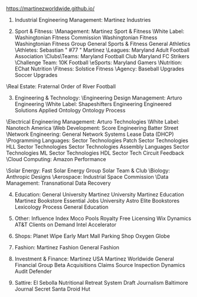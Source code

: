 https://martinezworldwide.github.io/

1. Industrial Engineering Management:
Martinez Industries

2. Sport & Fitness:
\\Management:
Martinez Sport & Fitness
\\White Label:
Washingtonian Fitness Commission
Washingtonian Fitness
Washingtonian Fitness Group
General Sports & Fitness
General Athletics
\\Athletes:
Sebastian " #77 " Martinez
\\Leagues:
Maryland Adult Football Association
\\Clubs\Teams:
Maryland Football Club
Maryland FC Strikers
\\Challenge Team:
10K Football
\\eSports:
Maryland Gamers
\\Nutrition:
EChat Nutrition
\\Fitness:
Solstice Fitness
\\Agency:
Baseball Upgrades
Soccer Upgrades

\\Real Estate:
Fraternal Order of River Football

3. Engineering & Technology:
\\Engineering Design Management:
Arturo Engineering
\\White Label:
Shapeshifters Engineering
Engineered Solutions
Applied Ontology
Ontology Process



\\Electrical Engineering Management:
Arturo Technologies
\\White Label:
Nanotech America
\\Web Development:
Score Engineering
Batter Street
\\Network Engineering:
General Network Systems
Lease Data (DHCP)
\\Programming Languages:
Sector Technologies Patch
Sector Technologies HLL
Sector Technologies
Sector Technologies Assembly Languages
Sector Technologies ML
Sector Technologies HDL
Sector Tech
Circuit Feedback
\\Cloud Computing:
Amazon Performance


\\Solar Energy:
Fast Solar Energy Group
Solar Team & Club
\\Biology:
Anthropic Designs
\\Aerospace:
Industrial Space Commission
\\Data Management:
Transnational Data Recovery



4. Education:
General University
Martinez University
Martinez Education
Martinez Bookstore
Essential Jobs University
Astro Elite Bookstores
Lexicology Process
General Education


5. Other:
Influence Index
Moco Pools
Royalty Free Licensing
Wix Dynamics
AT&T Clients on Demand
Intel Accelerator


6. Shops:
Planet Wipe
Early Mart
Mall Parking Shop
Oxygen Globe

7. Fashion:
Martinez Fashion
General Fashion

8. Investment & Finance:
Martinez USA
Martinez Worldwide
General Financial Group
Beta Acquisitions
Claims Source
Inspection Dynamics
Audit Defender


9. Sattire:
El Sebolla
Nutritional Retreat System
Draft Journalism
Baltimore Journal
Secret Santa
Droid Hut
